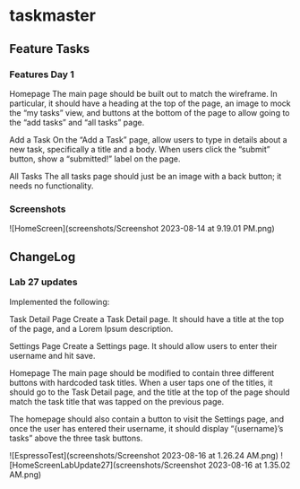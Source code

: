 # taskmaster

## Feature Tasks 

### Features Day  1

Homepage
The main page should be built out to match the wireframe. In particular, it should have a heading at the top of the page, an image to mock the “my tasks” view, and buttons at the bottom of the page to allow going to the “add tasks” and “all tasks” page.

Add a Task
On the “Add a Task” page, allow users to type in details about a new task, specifically a title and a body. When users click the “submit” button, show a “submitted!” label on the page.

All Tasks
The all tasks page should just be an image with a back button; it needs no functionality.

### Screenshots
![HomeScreen](screenshots/Screenshot 2023-08-14 at 9.19.01 PM.png)


## ChangeLog

### Lab 27 updates

Implemented the following: 

Task Detail Page
Create a Task Detail page. It should have a title at the top of the page, and a Lorem Ipsum description.

Settings Page
Create a Settings page. It should allow users to enter their username and hit save.

Homepage
The main page should be modified to contain three different buttons with hardcoded task titles. When a user taps one of the titles, it should go to the Task Detail page, and the title at the top of the page should match the task title that was tapped on the previous page.

The homepage should also contain a button to visit the Settings page, and once the user has entered their username, it should display “{username}’s tasks” above the three task buttons.

![EspressoTest](screenshots/Screenshot 2023-08-16 at 1.26.24 AM.png)
![HomeScreenLabUpdate27](screenshots/Screenshot 2023-08-16 at 1.35.02 AM.png)